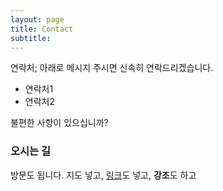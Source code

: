 ```yaml
---
layout: page
title: Contact
subtitle:
---
```


연락처; 아래로 메시지 주시면 신속히 연락드리겠습니다.

- 연락처1
- 연락처2

불편한 사항이 있으십니까?

### 오시는 길

방문도 됩니다. 지도 넣고, [링크](#)도 넣고, **강조**도 하고

